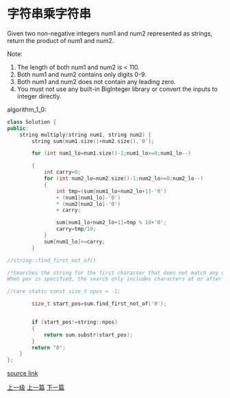 # 字符串乘字符串

Given two non-negative integers num1 and num2 represented as strings, return the product of num1 and num2.

Note:

1. The length of both num1 and num2 is < 110\.
2. Both num1 and num2 contains only digits 0-9\.
3. Both num1 and num2 does not contain any leading zero.
4. You must not use any built-in BigInteger library or convert the inputs to integer directly.


algorithm_1_0:

```c++
class Solution {
public:
    string multiply(string num1, string num2) {
        string sum(num1.size()+num2.size(),'0');

        for (int num1_lo=num1.size()-1;num1_lo>=0;num1_lo--)

        {
            int carry=0;
            for (int num2_lo=num2.size()-1;num2_lo>=0;num2_lo--)
            {
                int tmp=(sum[num1_lo+num2_lo+1]-'0')
                + (num1[num1_lo]-'0')
                * (num2[num2_lo]-'0')
                + carry;

                sum[num1_lo+num2_lo+1]=tmp % 10+'0';
                carry=tmp/10;
            }
            sum[num1_lo]+=carry;
        }

//string::find_first_not_of()

/*Searches the string for the first character that does not match any of the characters specified in its arguments.
When pos is specified, the search only includes characters at or after position pos, ignoring any possible occurrences before that character.*/

//care static const size_t npos = -1;

        size_t start_pos=sum.find_first_not_of('0');


        if (start_pos!=string::npos)
        {
            return sum.substr(start_pos);
        }
        return "0";
    }
};
```

[source link](https://leetcode.com/problems/multiply-strings/discuss/)


[上一级](base.md)
[上一篇](Group_Anagrams.md)
[下一篇](Permutations.md)
